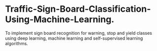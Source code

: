 # Traffic-Sign-Board-Classification-Using-Machine-Learning.
To implement sign board recognition for warning, stop and yield classes using deep learning, machine learning and self-supervised learning algorithms.
